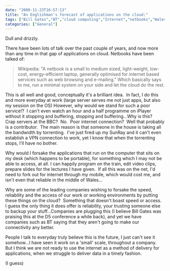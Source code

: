 ```yaml
---
date: "2008-11-23T16:57:13"
title: "An Englishman's forecast of applications on the cloud:"
tags: ["Bill Gates","BT","cloud computing","Internet","netbooks","Wales"]
categories: ["General"]
---
```


Dull and drizzly.

There have been lots of talk over the past couple of years, and now more than any time in that gap of applications on cloud.
Netbooks have been talked of:
> Wikipedia:
"A netbook is a small to medium sized, light-weight, low-cost, energy-efficient laptop, generally optimised for internet based services such as web browsing and e-mailing."
Which basically says to me, run a minimal system on your side and let the cloud do the rest.

This is all well and good, conceptually it's a brilliant idea.  In fact, I do this and more everyday at work (large server serves me not just apps, but also my session on the OS)
However, why would we stand for such a poor service!?  I can't even watch an hour and a half programme on iPlayer without it stopping and buffering, stopping and buffering...Why is this?  Crap servers at the BBC?  No.  Poor internet connection?  Well that probably is a contributor.  The main reason is that someone in the house is taking all the bandwidth by torrenting.  I've just fired up my SunRay and it can't even establish a VPN connection to work, yet I know that when the torrenting stops, I'll have no bother.

Why would I forsake the applications that run on the computer that sits on my desk (which happens to be portable), for something which I may not be able to access, at all.
I can happily program on the train, edit video clips, prepare slides for the lectures I have given.  If all this was on the net, I'd need to fork out for internet through my mobile, which would cost me, and isn't even that reliable in the middle of Wales...

Why are some of the leading companies wishing to forsake the speed, reliability and the access of our work or working environments by putting these things on the cloud?  Something that doesn't boast speed or access.  I guess the only thing it does offer is reliability, your trusting someone else to backup your stuff...Companies are plugging this (I believe Bill Gates was praising this at the D5 conference a while back), and yet we have companies such as BT saying that they aren't going to make our connectivity any better.

People I talk to everyday truly believe this is the future, I just can't see it somehow...I have seen it work on a 'small' scale, throughout a company.  But I think we are not ready to use the internet as a method of delivery for applications, when we struggle to deliver data in a timely fashion.

 (I guess)
